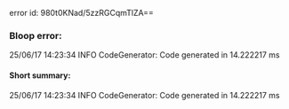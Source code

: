 error id: 980t0KNad/5zzRGCqmTlZA==
### Bloop error:

25/06/17 14:23:34 INFO CodeGenerator: Code generated in 14.222217 ms
#### Short summary: 

25/06/17 14:23:34 INFO CodeGenerator: Code generated in 14.222217 ms